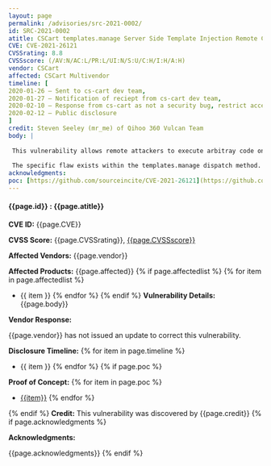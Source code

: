 ```yaml
---
layout: page
permalink: /advisories/src-2021-0002/
id: SRC-2021-0002
atitle: CSCart templates.manage Server Side Template Injection Remote Code Execution Vulnerability
CVE: CVE-2021-26121
CVSSrating: 8.8
CVSSscore: (/AV:N/AC:L/PR:L/UI:N/S:U/C:H/I:H/A:H)
vendor: CSCart
affected: CSCart Multivendor
timeline: [
2020-01-26 – Sent to cs-cart dev team,
2020-01-27 – Notification of reciept from cs-cart dev team,
2020-02-10 – Response from cs-cart as not a security bug, restrict access from shop administrators,
2020-02-12 – Public disclosure
]
credit: Steven Seeley (mr_me) of Qihoo 360 Vulcan Team
body: |
 
 This vulnerability allows remote attackers to execute arbitray code on affected installations of CSCart. Authentication is required to exploit this vulnerability with the `Files` privilege.
 
 The specific flaw exists within the templates.manage dispatch method. The issue results from the lack of proper validation of user-supplied template syntax. An attacker can leverage this vulnerability to execute code in the context of web user.
acknowledgments:
poc: [https://github.com/sourceincite/CVE-2021-26121](https://github.com/sourceincite/CVE-2021-26121)
---
```


#### **{{page.id}} : {{page.atitle}}**

**CVE ID:**
{{page.CVE}}

**CVSS Score:**
{{page.CVSSrating}}, [{{page.CVSSscore}}](https://nvd.nist.gov/vuln-metrics/cvss/v3-calculator?vector={{page.CVSSscore}})

**Affected Vendors:**
{{page.vendor}}

**Affected Products:**
{{page.affected}}
{% if page.affectedlist %}
{% for item in page.affectedlist %}
  - {{ item }}
{% endfor %}
{% endif %}
**Vulnerability Details:**
{{page.body}}

**Vendor Response:**

{{page.vendor}} has not issued an update to correct this vulnerability.

**Disclosure Timeline:**
{% for item in page.timeline %}
  - {{ item }}
{% endfor %}
{% if page.poc %}

**Proof of Concept:**
{% for item in page.poc %}
  - [{{item}}]({{item}})
{% endfor %}

{% endif %}
**Credit:**
This vulnerability was discovered by {{page.credit}}
{% if page.acknowledgments %}

**Acknowledgments:**

{{page.acknowledgments}}
{% endif %}

